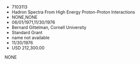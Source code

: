 * 7103113
* Hadron Spectra From High Energy Proton-Proton Interactions
* NONE,NONE
* 06/01/1971,11/30/1976
* Bernard Gittelman, Cornell University
* Standard Grant
*   name not available
* 11/30/1976
* USD 212,300.00

NONE